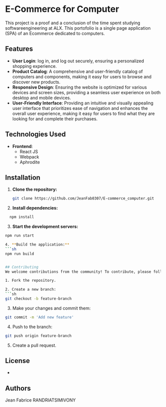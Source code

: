 # E-Commerce for Computer

   This project is a proof and a conclusion of the time spent studying softwareengineering at ALX. This portofolio is a single page 
   application (SPA) of an Ecommerce dedicated to computers.


## Features

- **User Login**: log in, and log out securely, ensuring a personalized shopping experience.
- **Product Catalog**: A comprehensive and user-friendly catalog of computers and components, making it easy for users to browse and discover new products.
- **Responsive Design**: Ensuring the website is optimized for various devices and screen sizes, providing a seamless user experience on both desktop and mobile devices.
- **User-Friendly Interface**: Providing an intuitive and visually appealing user interface that prioritizes ease of navigation and enhances the overall user experience, making it easy for users to find what they are looking for and complete their purchases.

## Technologies Used

- **Frontend**:
  - React JS
  - Webpack
  - Aphrodite


## Installation

1. **Clone the repository:**
   ```sh
   git clone https://github.com/JeanFab0307/E-commerce_computer.git

2. **Install dependencies:**
```sh
  npm install
  ```

3. **Start the development servers:**
```sh
npm run start

4. **Build the application:**
```sh
npm run build


## Contributing
We welcome contributions from the community! To contribute, please follow these steps:

1. Fork the repository.

2. Create a new branch:
```sh
git checkout -b feature-branch
```

3. Make your changes and commit them:
```sh
git commit -m 'Add new feature'
```

4. Push to the branch:
```sh
git push origin feature-branch
```

5. Create a pull request.


## License
-

## Authors
Jean Fabrice RANDRIATSIMIVONY
